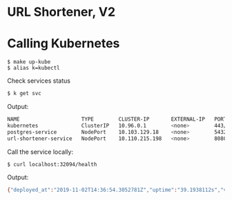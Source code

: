 # URL Shortener, V2

# Calling Kubernetes

```
$ make up-kube
$ alias k=kubectl
```

Check services status

```bash
$ k get svc
```
Output:

```bash
NAME                    TYPE        CLUSTER-IP       EXTERNAL-IP   PORT(S)          AGE
kubernetes              ClusterIP   10.96.0.1        <none>        443/TCP          11d
postgres-service        NodePort    10.103.129.18    <none>        5432:31037/TCP   2m11s
url-shortener-service   NodePort    10.110.215.198   <none>        8080:32094/TCP   2m11s
```

Call the service locally:

```bash
$ curl localhost:32094/health
```

Output:

```bash
{"deployed_at":"2019-11-02T14:36:54.3052781Z","uptime":"39.1938112s","version":"195e5c1"}
```
